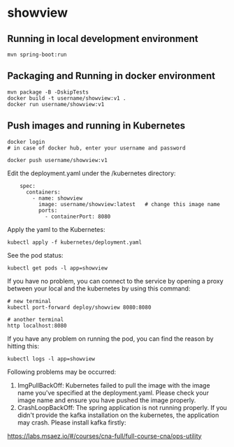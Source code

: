# showview

## Running in local development environment

```
mvn spring-boot:run
```

## Packaging and Running in docker environment

```
mvn package -B -DskipTests
docker build -t username/showview:v1 .
docker run username/showview:v1
```

## Push images and running in Kubernetes

```
docker login 
# in case of docker hub, enter your username and password

docker push username/showview:v1
```

Edit the deployment.yaml under the /kubernetes directory:
```
    spec:
      containers:
        - name: showview
          image: username/showview:latest   # change this image name
          ports:
            - containerPort: 8080

```

Apply the yaml to the Kubernetes:
```
kubectl apply -f kubernetes/deployment.yaml
```

See the pod status:
```
kubectl get pods -l app=showview
```

If you have no problem, you can connect to the service by opening a proxy between your local and the kubernetes by using this command:
```
# new terminal
kubectl port-forward deploy/showview 8080:8080

# another terminal
http localhost:8080
```

If you have any problem on running the pod, you can find the reason by hitting this:
```
kubectl logs -l app=showview
```

Following problems may be occurred:

1. ImgPullBackOff:  Kubernetes failed to pull the image with the image name you've specified at the deployment.yaml. Please check your image name and ensure you have pushed the image properly.
1. CrashLoopBackOff: The spring application is not running properly. If you didn't provide the kafka installation on the kubernetes, the application may crash. Please install kafka firstly:

https://labs.msaez.io/#/courses/cna-full/full-course-cna/ops-utility

